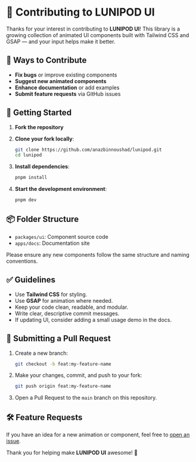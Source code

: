 # 🤝 Contributing to LUNIPOD UI

Thanks for your interest in contributing to **LUNIPOD UI**! This library is a growing collection of animated UI components built with Tailwind CSS and GSAP — and your input helps make it better.

## 🧩 Ways to Contribute

- **Fix bugs** or improve existing components
- **Suggest new animated components**
- **Enhance documentation** or add examples
- **Submit feature requests** via GitHub issues

## 🚀 Getting Started

1. **Fork the repository**
2. **Clone your fork locally**:

   ```bash
   git clone https://github.com/anazbinnoushad/lunipod.git
   cd lunipod
   ```

3. **Install dependencies**:

   ```bash
   pnpm install
   ```

4. **Start the development environment**:

   ```bash
   pnpm dev
   ```

## 📦 Folder Structure

- `packages/ui`: Component source code
- `apps/docs`: Documentation site

Please ensure any new components follow the same structure and naming conventions.

## ✅ Guidelines

- Use **Tailwind CSS** for styling.
- Use **GSAP** for animation where needed.
- Keep your code clean, readable, and modular.
- Write clear, descriptive commit messages.
- If updating UI, consider adding a small usage demo in the docs.

## 📄 Submitting a Pull Request

1. Create a new branch:

   ```bash
   git checkout -b feat:my-feature-name
   ```

2. Make your changes, commit, and push to your fork:

   ```bash
   git push origin feat:my-feature-name
   ```

3. Open a Pull Request to the `main` branch on this repository.

## 🛠 Feature Requests

If you have an idea for a new animation or component, feel free to [open an issue](https://github.com/anazbinnoushad/lunipod/issues/new?template=feature_request.md).

Thank you for helping make **LUNIPOD UI** awesome! 💫
